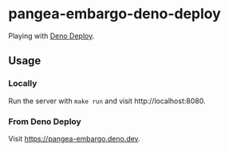 # pangea-embargo-deno-deploy

Playing with [Deno Deploy](https://deno.com/deploy).

## Usage

### Locally

Run the server with `make run` and visit http://localhost:8080.

### From Deno Deploy

Visit https://pangea-embargo.deno.dev.
